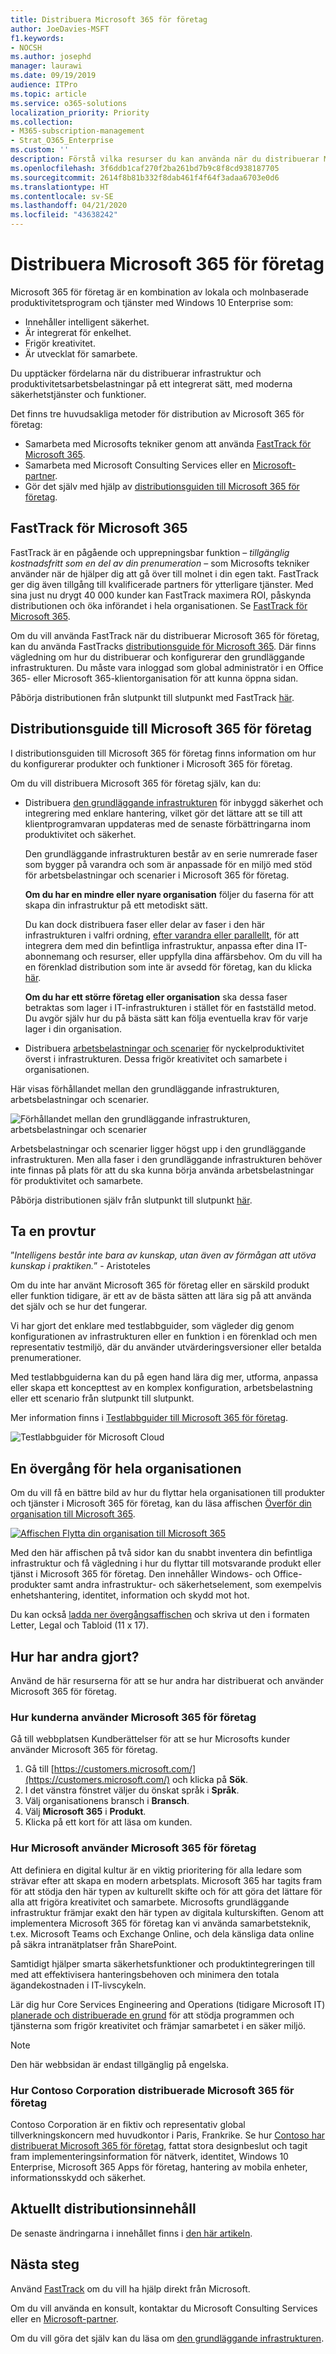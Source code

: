 ```yaml
---
title: Distribuera Microsoft 365 för företag
author: JoeDavies-MSFT
f1.keywords:
- NOCSH
ms.author: josephd
manager: laurawi
ms.date: 09/19/2019
audience: ITPro
ms.topic: article
ms.service: o365-solutions
localization_priority: Priority
ms.collection:
- M365-subscription-management
- Strat_O365_Enterprise
ms.custom: ''
description: Förstå vilka resurser du kan använda när du distribuerar Microsoft 365 för företag i din organisation.
ms.openlocfilehash: 3f6ddb1caf270f2ba261bd7b9c8f8cd938187705
ms.sourcegitcommit: 2614f8b81b332f8dab461f4f64f3adaa6703e0d6
ms.translationtype: HT
ms.contentlocale: sv-SE
ms.lasthandoff: 04/21/2020
ms.locfileid: "43638242"
---
```

# <a name="deploy-microsoft-365-for-enterprise"></a>Distribuera Microsoft 365 för företag

Microsoft 365 för företag är en kombination av lokala och molnbaserade produktivitetsprogram och tjänster med Windows 10 Enterprise som:  

- Innehåller intelligent säkerhet.
- Är integrerat för enkelhet.
- Frigör kreativitet.
- Är utvecklat för samarbete.

Du upptäcker fördelarna när du distribuerar infrastruktur och produktivitetsarbetsbelastningar på ett integrerat sätt, med moderna säkerhetstjänster och funktioner.

Det finns tre huvudsakliga metoder för distribution av Microsoft 365 för företag:

- Samarbeta med Microsofts tekniker genom att använda [FastTrack för Microsoft 365](#fasttrack-for-microsoft-365).
- Samarbeta med Microsoft Consulting Services eller en [Microsoft-partner](https://partner.microsoft.com/).
- Gör det själv med hjälp av [distributionsguiden till Microsoft 365 för företag](#microsoft-365-for-enterprise-deployment-guide).

## <a name="fasttrack-for-microsoft-365"></a>FastTrack för Microsoft 365

FastTrack är en pågående och upprepningsbar funktion – *tillgänglig kostnadsfritt som en del av din prenumeration* – som Microsofts tekniker använder när de hjälper dig att gå över till molnet i din egen takt. FastTrack ger dig även tillgång till kvalificerade partners för ytterligare tjänster. Med sina just nu drygt 40 000 kunder kan FastTrack maximera ROI, påskynda distributionen och öka införandet i hela organisationen. Se [FastTrack för Microsoft 365](https://fasttrack.microsoft.com/microsoft365).

Om du vill använda FastTrack när du distribuerar Microsoft 365 för företag, kan du använda FastTracks [distributionsguide för Microsoft 365](https://aka.ms/microsoft365setupguide). Där finns vägledning om hur du distribuerar och konfigurerar den grundläggande infrastrukturen. Du måste vara inloggad som global administratör i en Office 365- eller Microsoft 365-klientorganisation för att kunna öppna sidan.

Påbörja distributionen från slutpunkt till slutpunkt med FastTrack [här](https://fasttrack.microsoft.com/microsoft365).

## <a name="microsoft-365-for-enterprise-deployment-guide"></a>Distributionsguide till Microsoft 365 för företag

I distributionsguiden till Microsoft 365 för företag finns information om hur du konfigurerar produkter och funktioner i Microsoft 365 för företag.

Om du vill distribuera Microsoft 365 för företag själv, kan du:

- Distribuera [den grundläggande infrastrukturen](deploy-foundation-infrastructure.md) för inbyggd säkerhet och integrering med enklare hantering, vilket gör det lättare att se till att klientprogramvaran uppdateras med de senaste förbättringarna inom produktivitet och säkerhet. 
 
  Den grundläggande infrastrukturen består av en serie numrerade faser som bygger på varandra och som är anpassade för en miljö med stöd för arbetsbelastningar och scenarier i Microsoft 365 för företag. 

  **Om du har en mindre eller nyare organisation** följer du faserna för att skapa din infrastruktur på ett metodiskt sätt.

  Du kan dock distribuera faser eller delar av faser i den här infrastrukturen i valfri ordning, [efter varandra eller parallellt](deployment-strategies-microsoft-365-enterprise.md), för att integrera dem med din befintliga infrastruktur, anpassa efter dina IT-abonnemang och resurser, eller uppfylla dina affärsbehov. Om du vill ha en förenklad distribution som inte är avsedd för företag, kan du klicka [här](deploy-foundation-infrastructure-non-enterprises.md).

  **Om du har ett större företag eller organisation** ska dessa faser betraktas som lager i IT-infrastrukturen i stället för en fastställd metod. Du avgör själv hur du på bästa sätt kan följa eventuella krav för varje lager i din organisation.

- Distribuera [arbetsbelastningar och scenarier](deploy-workloads.md) för nyckelproduktivitet överst i infrastrukturen. Dessa frigör kreativitet och samarbete i organisationen.

Här visas förhållandet mellan den grundläggande infrastrukturen, arbetsbelastningar och scenarier.

![Förhållandet mellan den grundläggande infrastrukturen, arbetsbelastningar och scenarier](../media/deploy-microsoft-365-enterprise/m365-deploy-content-arch.png)

Arbetsbelastningar och scenarier ligger högst upp i den grundläggande infrastrukturen. Men alla faser i den grundläggande infrastrukturen behöver inte finnas på plats för att du ska kunna börja använda arbetsbelastningar för produktivitet och samarbete.

Påbörja distributionen själv från slutpunkt till slutpunkt [här](deploy-foundation-infrastructure.md).

## <a name="take-a-test-drive"></a>Ta en provtur

”*Intelligens består inte bara av kunskap, utan även av förmågan att utöva kunskap i praktiken.*” - Aristoteles

Om du inte har använt Microsoft 365 för företag eller en särskild produkt eller funktion tidigare, är ett av de bästa sätten att lära sig på att använda det själv och se hur det fungerar.

Vi har gjort det enklare med testlabbguider, som vägleder dig genom konfigurationen av infrastrukturen eller en funktion i en förenklad och men representativ testmiljö, där du använder utvärderingsversioner eller betalda prenumerationer.

Med testlabbguiderna kan du på egen hand lära dig mer, utforma, anpassa eller skapa ett koncepttest av en komplex konfiguration, arbetsbelastning eller ett scenario från slutpunkt till slutpunkt.

Mer information finns i [Testlabbguider till Microsoft 365 för företag](m365-enterprise-test-lab-guides.md).

![Testlabbguider för Microsoft Cloud](../media/m365-enterprise-test-lab-guides/cloud-tlg-icon.png)

## <a name="transition-your-entire-organization"></a>En övergång för hela organisationen

Om du vill få en bättre bild av hur du flyttar hela organisationen till produkter och tjänster i Microsoft 365 för företag, kan du läsa affischen [Överför din organisation till Microsoft 365](../media/deploy-microsoft-365-enterprise/transition-org-to-m365.pdf).

[![Affischen Flytta din organisation till Microsoft 365](../media/deploy-microsoft-365-enterprise/transition-org-to-m365.png)](../media/deploy-microsoft-365-enterprise/transition-org-to-m365.pdf)

Med den här affischen på två sidor kan du snabbt inventera din befintliga infrastruktur och få vägledning i hur du flyttar till motsvarande produkt eller tjänst i Microsoft 365 för företag. Den innehåller Windows- och Office-produkter samt andra infrastruktur- och säkerhetselement, som exempelvis enhetshantering, identitet, information och skydd mot hot.

Du kan också [ladda ner övergångsaffischen](https://github.com/MicrosoftDocs/microsoft-365-docs/raw/public/microsoft-365/media/deploy-microsoft-365-enterprise/transition-org-to-m365.pdf) och skriva ut den i formaten Letter, Legal och Tabloid (11 x 17).

## <a name="how-did-others-do-it"></a>Hur har andra gjort?

Använd de här resurserna för att se hur andra har distribuerat och använder Microsoft 365 för företag.

### <a name="how-customers-use-microsoft-365-for-enterprise"></a>Hur kunderna använder Microsoft 365 för företag

Gå till webbplatsen Kundberättelser för att se hur Microsofts kunder använder Microsoft 365 för företag.

1. Gå till [https://customers.microsoft.com/](https://customers.microsoft.com/) och klicka på **Sök**.
2. I det vänstra fönstret väljer du önskat språk i **Språk**.
3. Välj organisationens bransch i **Bransch**.
4. Välj **Microsoft 365** i **Produkt**.
5. Klicka på ett kort för att läsa om kunden.

### <a name="how-microsoft-uses-microsoft-365-for-enterprise"></a>Hur Microsoft använder Microsoft 365 för företag

Att definiera en digital kultur är en viktig prioritering för alla ledare som strävar efter att skapa en modern arbetsplats. Microsoft 365 har tagits fram för att stödja den här typen av kulturellt skifte och för att göra det lättare för alla att frigöra kreativitet och samarbete. Microsofts grundläggande infrastruktur främjar exakt den här typen av digitala kulturskiften. Genom att implementera Microsoft 365 för företag kan vi använda samarbetsteknik, t.ex. Microsoft Teams och Exchange Online, och dela känsliga data online på säkra intranätplatser från SharePoint.

Samtidigt hjälper smarta säkerhetsfunktioner och produktintegreringen till med att effektivisera hanteringsbehoven och minimera den totala ägandekostnaden i IT-livscykeln. 

Lär dig hur Core Services Engineering and Operations (tidigare Microsoft IT) [planerade och distribuerade en grund](https://www.microsoft.com/itshowcase/deploying-and-managing-microsoft-365) för att stödja programmen och tjänsterna som frigör kreativitet och främjar samarbetet i en säker miljö.

> [!Note]
> Den här webbsidan är endast tillgänglig på engelska.

### <a name="how-the-contoso-corporation-deployed-microsoft-365-for-enterprise"></a>Hur Contoso Corporation distribuerade Microsoft 365 för företag

Contoso Corporation är en fiktiv och representativ global tillverkningskoncern med huvudkontor i Paris, Frankrike. Se hur [Contoso har distribuerat Microsoft 365 för företag](contoso-case-study.md), fattat stora designbeslut och tagit fram implementeringsinformation för nätverk, identitet, Windows 10 Enterprise, Microsoft 365 Apps för företag, hantering av mobila enheter, informationsskydd och säkerhet. 

## <a name="stay-current-with-deployment-content"></a>Aktuellt distributionsinnehåll

De senaste ändringarna i innehållet finns i [den här artikeln](microsoft-365-deploment-guide-changes.md).

## <a name="next-step"></a>Nästa steg

Använd [FastTrack](https://fasttrack.microsoft.com/microsoft365) om du vill ha hjälp direkt från Microsoft.

Om du vill använda en konsult, kontaktar du Microsoft Consulting Services eller en [Microsoft-partner](https://partner.microsoft.com/).

Om du vill göra det själv kan du läsa om [den grundläggande infrastrukturen](deploy-foundation-infrastructure.md).
